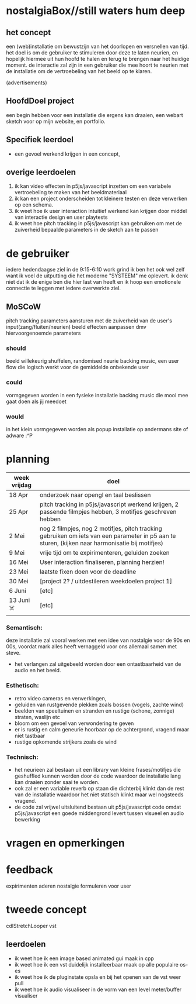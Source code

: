 # nostalgiaBox//still waters hum deep
<!-- jump_to_middle -->
## het concept
een (web)installatie om bewustzijn van het doorlopen en versnellen van tijd. het doel is om de gebruiker te stimuleren door deze te laten neurien, en hopelijk hiermee uit hun hoofd te halen en terug te brengen naar het huidige moment. de interactie zal zijn in een gebruiker die mee hoort te neurien met de installatie om de vertroebeling van het beeld op te klaren.

(advertisements)
<!-- end_slide -->


## HoofdDoel project
een begin hebben voor een installatie die ergens kan draaien, 
een webart sketch voor op mijn website, en portfolio.

## Specifiek leerdoel
* een gevoel werkend krijgen in een concept,

## overige leerdoelen 
1. ik kan video effecten in p5js/javascript inzetten om een variabele vertroebeling te maken van het beeldmateriaal
2. ik kan een project onderscheiden tot kleinere testen en deze verwerken op een schema.
3. ik weet hoe ik user interaction intuitief werkend kan krijgen door middel van interactie design en user playtests
4. ik weet hoe pitch tracking in p5js/javascript kan gebruiken om met de zuiverheid bepaalde parameters in de sketch aan te passen

# de gebruiker
iedere hedendaagse ziel in de 9:15-6:10 work grind
ik ben het ook wel zelf want ik voel de uitputting die het moderne "SYSTEEM" me oplevert. ik denk niet dat ik de enige ben die hier last van heeft en ik hoop een emotionele connectie te leggen met iedere overwerkte ziel.
<!-- pause -->




<!-- jump_to_middle -->

## MoSCoW
pitch tracking 
parameters aansturen met de zuiverheid van de user's input(zang/fluiten/neurien)
beeld effecten aanpassen dmv hiervoorgenoemde parameters
### should
beeld willekeurig shuffelen,
randomised neurie backing music,
een user flow die logisch werkt voor de gemiddelde onbekende user
### could
vormgegeven worden in een fysieke installatie 
backing music die mooi mee gaat doen als jij meedoet
### would
in het klein vormgegeven worden als popup installatie op andermans site of adware :^P
<!-- end_slide -->
# planning
| week vrijdag  | doel          |
| ------------- | ------------- |
| 18 Apr        | onderzoek naar opengl en taal beslissen|
| 25 Apr        | pitch tracking in p5js/javascript werkend krijgen, 2 passende filmpjes hebben, 3 motifjes geschreven hebben |
| 2  Mei        | nog 2 filmpjes, nog 2 motifjes, pitch tracking gebruiken om iets van een parameter in p5 aan te sturen, (kijken naar harmonisatie bij motifjes)               |
| 9  Mei        | vrije tijd om te expirimenteren, geluiden zoeken |
| 16 Mei        | User interaction finaliseren, planning herzien!           |
| 23 Mei        | laatste fixen doen voor de deadline             |
| 30 Mei        | [project 2? / uitdestileren weekdoelen project 1]              |
| 6  Juni       | [etc]       |
| 13 Juni ☠️     | [etc]       |

### Semantisch:
deze installatie zal vooral werken met een idee van nostalgie voor de 90s en 00s, voordat mark alles heeft vernaggeld voor ons allemaal samen met steve. 
* het verlangen zal uitgebeeld worden door een ontastbaarheid van de audio en het beeld.
### Esthetisch:
* retro video cameras en verwerkingen, 
* geluiden van rustgevende plekken zoals bossen (vogels, zachte wind)
* beelden van speeltuinen en stranden en rustige (schone, zonnige) straten, waslijn etc
* bloom om een gevoel van verwondering te geven
* er is rustig en calm geneurie hoorbaar op de achtergrond, vragend maar niet tastbaar
* rustige opkomende strijkers zoals de wind
### Technisch:
* het neurieen zal bestaan uit een library van kleine frases/motifjes die geshuffled kunnen worden door de code waardoor de installatie lang kan draaien zonder saai te worden. 
* ook zal er een variable reverb op staan die dichterbij klinkt dan de rest van de installatie waardoor het niet statisch klinkt maar wel nogsteeds vragend.
* de code zal vrijwel uitsluitend bestaan uit p5js/javascript code omdat p5js/javascript een goede middengrond levert tussen visueel en audio bewerking

<!-- end_slide -->  
<!-- jump_to_middle -->  

# vragen en opmerkingen

# feedback
expirimenten aderen
nostalgie formuleren voor user

<!-- end_slide -->  


# tweede concept
cdlStretchLooper vst

## leerdoelen
* ik weet hoe ik een image based animated gui maak in cpp
* ik weet hoe ik een vst duidelijk installeerbaar maak op alle populaire os-es
* ik weet hoe ik de pluginstate opsla en bij het openen van de vst weer pull
* ik weet hoe ik audio visualiseer in de vorm van een level meter/buffer visualiser


